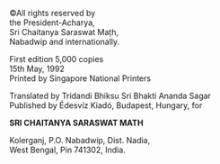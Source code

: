 ©All rights reserved by\
the President-Acharya,\
Sri Chaitanya Saraswat Maṭh,\
Nabadwip and internationally.

First edition 5,000 copies\
15th May, 1992\
Printed by Singapore National Printers

Translated by Tridandi Bhiksu Sri Bhakti Ananda Sagar\
Published by Édesvíz Kiadó, Budapest, Hungary, for

**SRI CHAITANYA SARASWAT MATH**

Kolerganj, P.O. Nabadwip, Dist. Nadia,\
West Bengal, Pin 741302, India.
